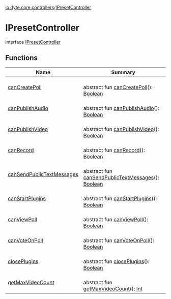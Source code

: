 [io.dyte.core.controllers](../index.md)/[IPresetController](index.md)

# IPresetController


interface [IPresetController](index.md)

## Functions

| Name | Summary |
|---|---|
| [canCreatePoll](can-create-poll.md) | <br/>abstract fun [canCreatePoll](can-create-poll.md)(): [Boolean](https://kotlinlang.org/api/latest/jvm/stdlib/kotlin/-boolean/index.html) |
| [canPublishAudio](can-publish-audio.md) | <br/>abstract fun [canPublishAudio](can-publish-audio.md)(): [Boolean](https://kotlinlang.org/api/latest/jvm/stdlib/kotlin/-boolean/index.html) |
| [canPublishVideo](can-publish-video.md) | <br/>abstract fun [canPublishVideo](can-publish-video.md)(): [Boolean](https://kotlinlang.org/api/latest/jvm/stdlib/kotlin/-boolean/index.html) |
| [canRecord](can-record.md) | <br/>abstract fun [canRecord](can-record.md)(): [Boolean](https://kotlinlang.org/api/latest/jvm/stdlib/kotlin/-boolean/index.html) |
| [canSendPublicTextMessages](can-send-public-text-messages.md) | <br/>abstract fun [canSendPublicTextMessages](can-send-public-text-messages.md)(): [Boolean](https://kotlinlang.org/api/latest/jvm/stdlib/kotlin/-boolean/index.html) |
| [canStartPlugins](can-start-plugins.md) | <br/>abstract fun [canStartPlugins](can-start-plugins.md)(): [Boolean](https://kotlinlang.org/api/latest/jvm/stdlib/kotlin/-boolean/index.html) |
| [canViewPoll](can-view-poll.md) | <br/>abstract fun [canViewPoll](can-view-poll.md)(): [Boolean](https://kotlinlang.org/api/latest/jvm/stdlib/kotlin/-boolean/index.html) |
| [canVoteOnPoll](can-vote-on-poll.md) | <br/>abstract fun [canVoteOnPoll](can-vote-on-poll.md)(): [Boolean](https://kotlinlang.org/api/latest/jvm/stdlib/kotlin/-boolean/index.html) |
| [closePlugins](close-plugins.md) | <br/>abstract fun [closePlugins](close-plugins.md)(): [Boolean](https://kotlinlang.org/api/latest/jvm/stdlib/kotlin/-boolean/index.html) |
| [getMaxVideoCount](get-max-video-count.md) | <br/>abstract fun [getMaxVideoCount](get-max-video-count.md)(): [Int](https://kotlinlang.org/api/latest/jvm/stdlib/kotlin/-int/index.html) |
